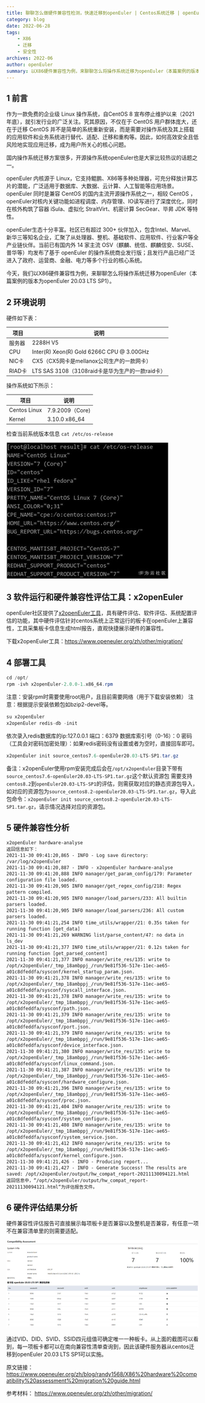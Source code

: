 ```yaml
---
title: 聊聊怎么做硬件兼容性检测，快速迁移到openEuler | Centos系统迁移 | openEuler社区官网
category: blog 
date: 2022-06-28
tags:
    - X86
    - 迁移
    - 安全性
archives: 2022-06
author: openEuler
summary: 以X86硬件兼容性为例，来聊聊怎么将操作系统迁移为openEuler（本篇案例的版本为openEuler 20.03 LTS SP1）。
---
```




## 1 前言

作为一款免费的企业级 Linux 操作系统，自CentOS 8 宣布停止维护以来（2021年底），就引发行业的广泛关注。究其原因，不仅在于 CentOS 用户群体庞大，还在于迁移 CentOS 并不是简单的系统重新安装，而是需要对操作系统及其上搭载的应用软件和业务系统进行替代、适配、迁移和重构等。因此，如何高效安全且低风险地实现应用迁移，成为用户所关心的核心问题。

 
国内操作系统迁移方案很多，开源操作系统openEuler也是大家比较热议的话题之一。

openEuler 内核源于 Linux，它支持鲲鹏、X86等多种处理器，可充分释放计算芯片的潜能，广泛适用于数据库、大数据、云计算、人工智能等应用场景。openEuler 同时是兼容 CentOS 的国内主流开源操作系统之一，相较 CentOS ，openEuler对核内关键功能如进程调度、内存管理、IO读写进行了深度优化，同时在核外构筑了容器 iSula、虚拟化 StraitVirt、机密计算 SecGear、毕昇 JDK 等特性。

openEuler生态十分丰富。社区已有超过 300+ 伙伴加入，包含Intel、Marvel、新华三等知名企业，汇聚了从处理器、整机、基础软件、应用软件、行业客户等全产业链伙伴。当前已有国内外 14 家主流 OSV（麒麟、统信、麒麟信安、SUSE、普华等）均发布了基于 openEuler 的操作系统商业发行版；且发行产品已经广泛进入了政府、运营商、金融、电力等多个行业的核心系统。

今天，我们以X86硬件兼容性为例，来聊聊怎么将操作系统迁移为openEuler（本篇案例的版本为openEuler 20.03 LTS SP1）。


## 2 环境说明

硬件如下表：

| **项目** | **说明**                                         |
| -------- | ------------------------------------------------ |
| 服务器   | 2288H V5                                         |
| CPU      | Inter(R) Xeon(R) Gold 6266C CPU @ 3.00GHz        |
| NIC卡    | CX5（CX5网卡是mellanox公司生产的一款网卡）       |
| RIAD卡   | LTS SAS 3108（3108raid卡是华为生产的一款raid卡） |

操作系统如下所示：

| **项目**     | **说明**        |
| ------------ | --------------- |
| Centos Linux | 7.9.2009（Core) |
| Kernel       | 3.10.0 x86_64   |

检查当前系统版本信息 `cat /etc/os-release`

<img src="./x01.jpg">

## 3 软件运行和硬件兼容性评估工具：x2openEuler

openEuler社区提供了[x2openEuler工具](https://docs.openeuler.org/zh/docs/20.03_LTS_SP1/docs/thirdparty_migration/x2openEuleruseguide.html)，具有硬件评估、软件评估、系统配置评估的功能，其中硬件评估针对centos系统上正常运行的板卡在openEuler上兼容性，工具采集板卡信息生成html报告，直观快捷展示硬件的兼容性。
 
 下载x2openEuler工具：<https://www.openeuler.org/zh/other/migration/>


## 4 部署工具

```java
cd /opt/
rpm -ivh x2openEuler-2.0.0-1.x86_64.rpm
```

注意：安装rpm时需要使用root用户，且目前需要网络（用于下载安装依赖） 注意：根据提示安装依赖包如bzip2-devel等。

```java
su x2openEuler
x2openEuler redis-db -init
```

依次录入redis数据库的ip:127.0.0.1 端口：6379 数据库索引号（0-16）：0 密码（工具会对密码加密处理）：如果redis密码没有设置或者为空时，直接回车即可。

```java
x2openEuler init source_centos7.6-openEuler20.03-LTS-SP1.tar.gz
```

备注：x2openEuler使用rpm安装完成后会在`/opt/x2openEuler`目录下带有`source_centos7.6-openEuler20.03-LTS-SP1.tar.gz`这个默认资源包 需要支持`centos8.2`到`openEuler20.03-LTS-SP1`的评估，则需获取对应的静态资源包导入，如对应的资源包为`source_centos8.2-openEuler20.03-LTS-SP1.tar.gz`，导入此包命令：`x2openEuler init source_centos8.2-openEuler20.03-LTS-SP1.tar.gz`，请示情况选择对应的资源包。


## 5 硬件兼容性分析

```
x2openEuler hardware-analyse 
返回信息如下：
2021-11-30 09:41:20,865 - INFO - Log save directory: /var/log/x2openEuler
2021-11-30 09:41:20,887 - INFO - x2openEuler hardware-analyse
2021-11-30 09:41:20,888 INFO manager/get_param_config/179: Parameter configuration file loaded.
2021-11-30 09:41:20,905 INFO manager/get_regex_config/218: Regex pattern compiled.
2021-11-30 09:41:20,905 INFO manager/load_parsers/233: All builtin parsers loaded.
2021-11-30 09:41:20,905 INFO manager/load_parsers/236: All custom parsers loaded.
2021-11-30 09:41:21,254 INFO time_utils/wrapper/21: 0.35s taken for running function [get_data]
2021-11-30 09:41:21,269 WARNING list/parse_content/47: no data in ls_dev
2021-11-30 09:41:21,377 INFO time_utils/wrapper/21: 0.12s taken for running function [get_parsed_content]
2021-11-30 09:41:21,377 INFO manager/write_res/135: write to /opt/x2openEuler/_tmp_18ambppj_/run/9e81f536-517e-11ec-ae65-a01c8dfeddfa/sysconf/kernel_startup_param.json.
2021-11-30 09:41:21,378 INFO manager/write_res/135: write to /opt/x2openEuler/_tmp_18ambppj_/run/9e81f536-517e-11ec-ae65-a01c8dfeddfa/sysconf/syscall_interface.json.
2021-11-30 09:41:21,378 INFO manager/write_res/135: write to /opt/x2openEuler/_tmp_18ambppj_/run/9e81f536-517e-11ec-ae65-a01c8dfeddfa/sysconf/path.json.
2021-11-30 09:41:21,379 INFO manager/write_res/135: write to /opt/x2openEuler/_tmp_18ambppj_/run/9e81f536-517e-11ec-ae65-a01c8dfeddfa/sysconf/port.json.
2021-11-30 09:41:21,379 INFO manager/write_res/135: write to /opt/x2openEuler/_tmp_18ambppj_/run/9e81f536-517e-11ec-ae65-a01c8dfeddfa/sysconf/device_interface.json.
2021-11-30 09:41:21,380 INFO manager/write_res/135: write to /opt/x2openEuler/_tmp_18ambppj_/run/9e81f536-517e-11ec-ae65-a01c8dfeddfa/sysconf/linux_command.json.
2021-11-30 09:41:21,387 INFO manager/write_res/135: write to /opt/x2openEuler/_tmp_18ambppj_/run/9e81f536-517e-11ec-ae65-a01c8dfeddfa/sysconf/hardware_configure.json.
2021-11-30 09:41:21,396 INFO manager/write_res/135: write to /opt/x2openEuler/_tmp_18ambppj_/run/9e81f536-517e-11ec-ae65-a01c8dfeddfa/sysconf/proc.json.
2021-11-30 09:41:21,404 INFO manager/write_res/135: write to /opt/x2openEuler/_tmp_18ambppj_/run/9e81f536-517e-11ec-ae65-a01c8dfeddfa/sysconf/system_configure.json.
2021-11-30 09:41:21,408 INFO manager/write_res/135: write to /opt/x2openEuler/_tmp_18ambppj_/run/9e81f536-517e-11ec-ae65-a01c8dfeddfa/sysconf/system_service.json.
2021-11-30 09:41:21,412 INFO manager/write_res/135: write to /opt/x2openEuler/_tmp_18ambppj_/run/9e81f536-517e-11ec-ae65-a01c8dfeddfa/sysconf/kernel_configure.json.
2021-11-30 09:41:21,426 - INFO - Producing report...
2021-11-30 09:41:21,427 - INFO - Generate Success! The results are saved: /opt/x2openEuler/output/hw_compat_report-20211130094121.html
返回信息中，“/opt/x2openEuler/output/hw_compat_report-20211130094121.html“为评估报告文件。
```

## 6 硬件评估结果分析

硬件兼容性评估报告可直接展示每项板卡是否兼容以及整机是否兼容，有任意一项不在兼容清单里的则需要适配。

<img src="./x02.jpg">

通过VID、DID、SVID、SSID四元组值可确定唯一一种板卡。从上面的截图可以看到，每一项板卡都可以在南向兼容性清单查询到，因此该硬件服务器从centos迁移到openEuler 20.03 LTS SP1可以实施。

原文链接：
<https://www.openeuler.org/zh/blog/randy1568/X86%20hardware%20compatibility%20assessment%20migration%20guide.html>

参考材料：
<https://www.openeuler.org/zh/other/migration/>


